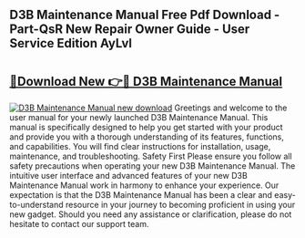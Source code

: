 ## D3B Maintenance Manual Free Pdf Download - Part-QsR New Repair Owner Guide - User Service Edition AyLvl

# <h2><a href="http://bc52364.oget.top/?id=D3B+Maintenance+Manual">🔗Download New 👉🔴 D3B Maintenance Manual</a></h2>

[![D3B Maintenance Manual new download](https://i.imgur.com/5g1atiW.png)](http://bc52364.oget.top/?id=D3B+Maintenance+Manual)
Greetings and welcome to the user manual for your newly launched D3B Maintenance Manual. This manual is specifically designed to help you get started with your product and provide you with a thorough understanding of its features, functions, and capabilities. You will find clear instructions for installation, usage, maintenance, and troubleshooting. Safety First Please ensure you follow all safety precautions when operating your new D3B Maintenance Manual. The intuitive user interface and advanced features of your new D3B Maintenance Manual work in harmony to enhance your experience. Our expectation is that the D3B Maintenance Manual has been a clear and easy-to-understand resource in your journey to becoming proficient in using your new gadget. Should you need any assistance or clarification, please do not hesitate to contact our support team.

